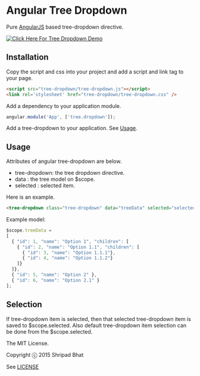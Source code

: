 # Angular Tree Dropdown

Pure [AngularJS](http://www.angularjs.org/) based tree-dropdown directive.

[
![Click Here For Tree Dropdown Demo](https://dl.dropboxusercontent.com/u/58164209/Angular-Tree-Dropdown/demo-img.png)
](https://dl.dropboxusercontent.com/u/58164209/Angular-Tree-Dropdown/demo.html)

## Installation

Copy the script and css into your project and add a script and link tag to your page.

```html
<script src="tree-dropdown/tree-dropdown.js"></script>
<link rel='stylesheet' href="tree-dropdown/tree-dropdown.css" />
```

Add a dependency to your application module.

```javascript
angular.module('App', ['tree.dropdown']);
```

Add a tree-dropdown to your application. See [Usage](#usage).

## Usage

Attributes of angular tree-dropdown are below.

- tree-dropdown: the tree dropdown directive.
- data : the tree model on $scope.
- selected : selected item.

Here is an example.
```html
<tree-dropdown class="tree-dropdown" data="treeData" selected="selected"></tree-dropdown>
```

Example model:

```javascript
$scope.treeData = 
[
  { "id": 1, "name": "Option 1", "children": [
    { "id": 2, "name": "Option 1.1", "children": [
      { "id": 3, "name": "Option 1.1.1"},
      { "id": 4, "name": "Option 1.1.2"}
    ]}
  ]},
  { "id": 5, "name": "Option 2" },
  { "id": 6, "name": "Option 2.1" }
];
```

## Selection

If tree-dropdown item is selected, then that selected tree-dropdown item is saved to $scope.selected. Also default tree-dropdown item selection can be done from the $scope.selected.

The MIT License.

Copyright ⓒ 2015 Shripad Bhat

See [LICENSE](https://github.com/sphonasepal/angular-tree-dropdown/blob/master/LICENSE)
